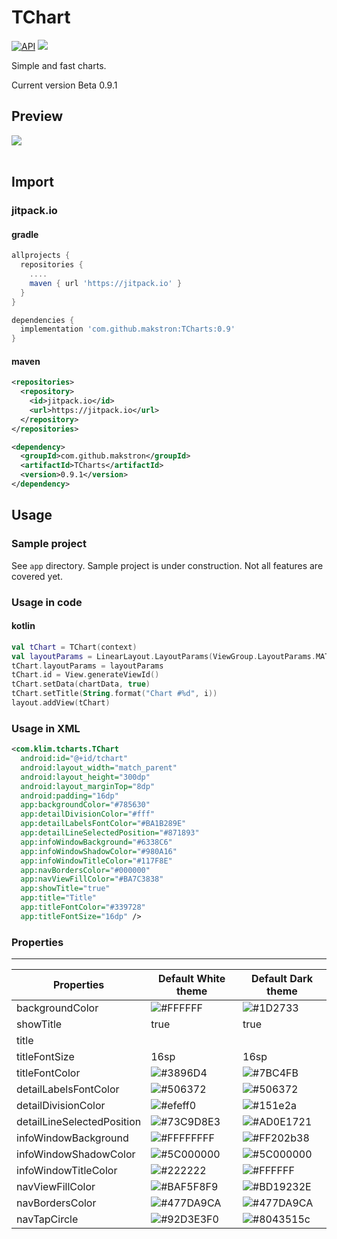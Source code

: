 # TChart
[![API](https://img.shields.io/badge/API-19%2B-blue.svg?style=flat)](https://android-arsenal.com/api?level=19)
[![](https://jitpack.io/v/makstron/TCharts.svg)](https://jitpack.io/#makstron/TCharts)

Simple and fast charts.

Current version Beta 0.9.1

## Preview
![](https://raw.githubusercontent.com/makstron/TCharts/main/info/preview.webp)<br /><br />

## Import

### jitpack.io
#### gradle
```gradle
allprojects {
  repositories {
    ....
    maven { url 'https://jitpack.io' }
  }
}
```
```gradle
dependencies {
  implementation 'com.github.makstron:TCharts:0.9'
}
```
#### maven
```xml
<repositories>
  <repository>
    <id>jitpack.io</id>
    <url>https://jitpack.io</url>
  </repository>
</repositories>
```
```xml
<dependency>
  <groupId>com.github.makstron</groupId>
  <artifactId>TCharts</artifactId>
  <version>0.9.1</version>
</dependency>
```

## Usage

### Sample project
See `app` directory. Sample project is under construction. Not all features are covered yet.

### Usage in code
#### kotlin
```kotlin
val tChart = TChart(context)
val layoutParams = LinearLayout.LayoutParams(ViewGroup.LayoutParams.MATCH_PARENT, ViewGroup.LayoutParams.WRAP_CONTENT)
tChart.layoutParams = layoutParams
tChart.id = View.generateViewId()
tChart.setData(chartData, true)
tChart.setTitle(String.format("Chart #%d", i))
layout.addView(tChart)
```

### Usage in XML
```xml
<com.klim.tcharts.TChart
  android:id="@+id/tchart"
  android:layout_width="match_parent"
  android:layout_height="300dp"
  android:layout_marginTop="8dp"
  android:padding="16dp"
  app:backgroundColor="#785630"
  app:detailDivisionColor="#fff"
  app:detailLabelsFontColor="#BA1B289E"
  app:detailLineSelectedPosition="#871893"
  app:infoWindowBackground="#6338C6"
  app:infoWindowShadowColor="#980A16"
  app:infoWindowTitleColor="#117F8E"
  app:navBordersColor="#000000"
  app:navViewFillColor="#BA7C3838"
  app:showTitle="true"
  app:title="Title"
  app:titleFontColor="#339728"
  app:titleFontSize="16dp" />
```

### Properties
--------

| Properties                   | Default White theme                                                | Default Dark theme                                                  |
| ---------------------------- | ------------------------------------------------------------------ | ------------------------------------------------------------------- |
| backgroundColor              | ![](https://via.placeholder.com/15/FFFFFF/FFFFFF?text=+)#FFFFFF    | ![](https://via.placeholder.com/15/1D2733/1D2733?text=+)#1D2733     |
| showTitle                    | true                                                               | true                                                                |
| title                        |                                                                    |                                                                     |
| titleFontSize                | 16sp                                                               | 16sp                                                                |
| titleFontColor               | ![](https://via.placeholder.com/15/3896D4/3896D4?text=+)#3896D4    | ![](https://via.placeholder.com/15/7BC4FB/7BC4FB?text=+)#7BC4FB     |
| detailLabelsFontColor        | ![](https://via.placeholder.com/15/506372/506372?text=+)#506372    | ![](https://via.placeholder.com/15/506372/506372?text=+)#506372     |
| detailDivisionColor          | ![](https://via.placeholder.com/15/efeff0/efeff0?text=+)#efeff0    | ![](https://via.placeholder.com/15/151e2a/151e2a?text=+)#151e2a     |
| detailLineSelectedPosition   | ![](https://via.placeholder.com/15/C9D8E3/C9D8E3?text=+)#73C9D8E3  | ![](https://via.placeholder.com/15/0E1721/0E1721?text=+)#AD0E1721   |
| infoWindowBackground         | ![](https://via.placeholder.com/15/FFFFFF/FFFFFF?text=+)#FFFFFFFF  | ![](https://via.placeholder.com/15/202b38/202b38?text=+)#FF202b38   |
| infoWindowShadowColor        | ![](https://via.placeholder.com/15/000000/000000?text=+)#5C000000  | ![](https://via.placeholder.com/15/000000/000000?text=+)#5C000000   |
| infoWindowTitleColor         | ![](https://via.placeholder.com/15/222222/222222?text=+)#222222    | ![](https://via.placeholder.com/15/FFFFFF/FFFFFF?text=+)#FFFFFF     |
| navViewFillColor             | ![](https://via.placeholder.com/15/F5F8F9/F5F8F9?text=+)#BAF5F8F9  | ![](https://via.placeholder.com/15/19232E/19232E?text=+)#BD19232E   |
| navBordersColor              | ![](https://via.placeholder.com/15/7DA9CA/7DA9CA?text=+)#477DA9CA  | ![](https://via.placeholder.com/15/7DA9CA/7DA9CA?text=+)#477DA9CA   |
| navTapCircle                 | ![](https://via.placeholder.com/15/D3E3F0/D3E3F0?text=+)#92D3E3F0  | ![](https://via.placeholder.com/15/43515c/43515c?text=+)#8043515c   |
